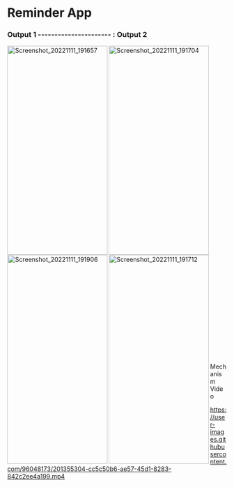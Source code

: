 # Reminder App


### Output 1 ---------------------- : Output 2                  


<p>
 <img align="left" src="https://user-images.githubusercontent.com/96048173/201354829-b0f441ef-a84f-4b29-b700-5f9710191f64.jpg" alt="Screenshot_20221111_191657" width=230 height=480/>
   
  <img align="left" src="https://user-images.githubusercontent.com/96048173/201354845-56fd0be4-f3ac-4ef5-8942-770d2ad1c897.jpg" alt="Screenshot_20221111_191704" width=230 height=480/> 
  </br></br></br></br></br></br></br></br></br></br></br></br></br></br></br></br></br></br></br></br></br>
  
  <img align="left" src="https://user-images.githubusercontent.com/96048173/201354856-6f9a72e8-4fd4-4c9e-a84f-282630dbf1c3.jpg" alt="Screenshot_20221111_191906" width=230 height=480/>
   
  <img align="left" src="https://user-images.githubusercontent.com/96048173/201354866-0b18c937-95da-4454-a641-79b3588c9e99.jpg" alt="Screenshot_20221111_191712" width=230 height=480/> 
  </br></br></br></br></br></br></br></br></br></br></br></br></br></br></br></br></br></br></br></br></br>
  
  
 Mechanism Video

   https://user-images.githubusercontent.com/96048173/201355304-cc5c50b6-ae57-45d1-8283-842c2ee4a199.mp4

  </p>
  










